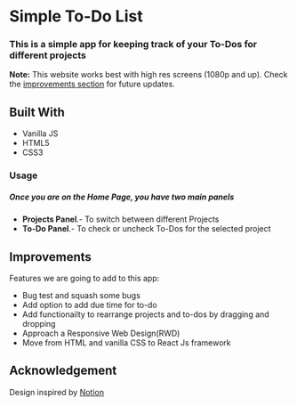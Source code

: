 # Simple To-Do List

### This is a simple app for keeping track of your To-Dos for different projects

<!--<div align="center"><img src="" alt="image" width="900" /></div> -->


**Note:** This website works best with high res screens (1080p and up). Check the [improvements section](#improvements) for future updates.


## Built With 

- Vanilla JS
- HTML5
- CSS3

<!-- ## Live Demo

[Simple To-Do List:bookmark_tabs:](https://github.com/Abhii-07/Odin/tree/master/Javascript-Course/OOP_Principles/Project_TodoListBasic) -->



### Usage

##### Once you are on the Home Page, you have two main panels
- **Projects Panel**.- To switch between different Projects
- **To-Do Panel**.- To check or uncheck To-Dos for the selected project


## Improvements

Features we are going to add to this app:
- Bug test and squash some bugs
- Add option to add due time for to-do
- Add functionailty to rearrange projects and to-dos by dragging and dropping
- Approach a Responsive Web Design(RWD)
- Move from HTML and vanilla CSS to React Js framework

## Acknowledgement

Design inspired by [Notion](https://notion.so/)

